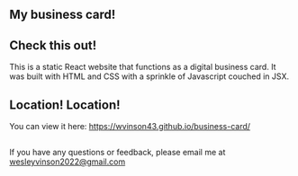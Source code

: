 ## My business card!

## Check this out!

This is a static React website that functions as a digital business card.  It was built with HTML and CSS with a sprinkle of Javascript couched in JSX.

## Location! Location!

You can view it here: https://wvinson43.github.io/business-card/

## 

If you have any questions or feedback, please email me at wesleyvinson2022@gmail.com
